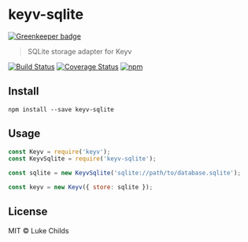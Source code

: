 # keyv-sqlite

[![Greenkeeper badge](https://badges.greenkeeper.io/lukechilds/keyv-sqlite.svg)](https://greenkeeper.io/)

> SQLite storage adapter for Keyv

[![Build Status](https://travis-ci.org/lukechilds/keyv-sqlite.svg?branch=master)](https://travis-ci.org/lukechilds/keyv-sqlite)
[![Coverage Status](https://coveralls.io/repos/github/lukechilds/keyv-sqlite/badge.svg?branch=master)](https://coveralls.io/github/lukechilds/keyv-sqlite?branch=master)
[![npm](https://img.shields.io/npm/v/keyv-sqlite.svg)](https://www.npmjs.com/package/keyv-sqlite)

## Install

```shell
npm install --save keyv-sqlite
```

## Usage

```js
const Keyv = require('keyv');
const KeyvSqlite = require('keyv-sqlite');

const sqlite = new KeyvSqlite('sqlite://path/to/database.sqlite');

const keyv = new Keyv({ store: sqlite });
```

## License

MIT © Luke Childs
